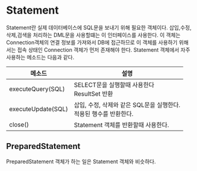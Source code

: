 # Statement

Statement란 실제 데이터베이스에 SQL문을 보내기 위해 필요한 객체이다. 삽입,수정,삭제,검색을 처리하는 DML문을 사용할떄는 이 인터페이스를 사용한다.
이 객체는 Connection객체의 연결 정보를 가져와서 DB에 접근하므로 이 객체를 사용하기 위해서는 접속 상태인 Connection 객체가 먼저 존재해야 한다. Statement 객체에서 자주 사용하는 메소드는 다음과 같다.

|메소드|설명|
|---|---|
|executeQuery(SQL)|SELECT문을 실행할때 사용한다<br>ResultSet 반환|
|executeUpdate(SQL)|삽입, 수정, 삭제와 같은 SQL문을 실행한다.<br>적용된 행수를 반환한다.|
|close()|Statement 객체를 반환할때 사용한다.|

## PreparedStatement

PreparedStatement 객체가 하는 일은 Statement 객체와 비슷하다.